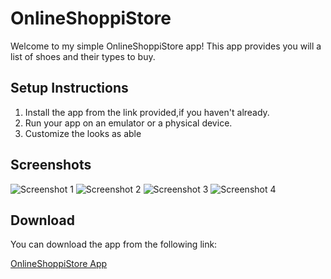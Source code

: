 <!DOCTYPE html>
<html lang="en">
<head>
    <meta charset="UTF-8">
    <meta name="viewport" content="width=device-width, initial-scale=1.0">
    
</head>
<body>
    <div class="container">
        <h1>OnlineShoppiStore</h1>
        <p>Welcome to my simple OnlineShoppiStore app! This app provides you will a list of shoes and their types to buy.</p>
        <h2>Setup Instructions</h2>
        <ol>
            <li>Install the app from the link provided,if you haven't already.</li>
            <li>Run your app on an emulator or a physical device.</li>
            <li>Customize the looks as able</li>
        </ol>
        <h2>Screenshots</h2>
        <img src="https://github.com/toby1907/Shoppi/blob/main/app/src/main/res/drawable/sc1.jpg" alt="Screenshot 1"> 
       <img src="https://github.com/toby1907/Shoppi/blob/main/app/src/main/res/drawable/sc2.jpg" alt="Screenshot 2"> 
         <img src="https://github.com/toby1907/Shoppi/blob/main/app/src/main/res/drawable/sc3.jpg" alt="Screenshot 3"> 
         <img src="https://github.com/toby1907/Shoppi/blob/main/app/src/main/res/drawable/sc4.jpg" alt="Screenshot 4"> 
        <!-- Add more screenshots as needed -->
        <h2>Download</h2>
        <p>You can download the app from the following link:</p>
        <a href="">OnlineShoppiStore App</a>
    </div>
</body>
</html>

